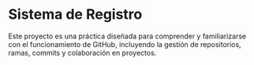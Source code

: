 # Sistema de Registro
Este proyecto es una práctica diseñada para comprender y familiarizarse con el funcionamiento de GitHub, incluyendo la gestión de repositorios, ramas, commits y colaboración en proyectos.
